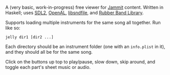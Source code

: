 A (very basic, work-in-progress) free viewer
for [Jammit](http://www.jammit.com/) content.
Written in Haskell;
uses [SDL2](https://www.libsdl.org/),
[OpenAL](http://en.wikipedia.org/wiki/OpenAL),
[libsndfile](http://www.mega-nerd.com/libsndfile/),
and [Rubber Band Library](http://breakfastquay.com/rubberband/).

Supports loading multiple instruments for the same song all together.
Run like so:

    jelly dir1 [dir2 ...]

Each directory should be an instrument folder (one with an `info.plist` in it),
and they should all be for the same song.

Click on the buttons up top to play/pause, slow down, skip around,
and toggle each part's sheet music or audio.
